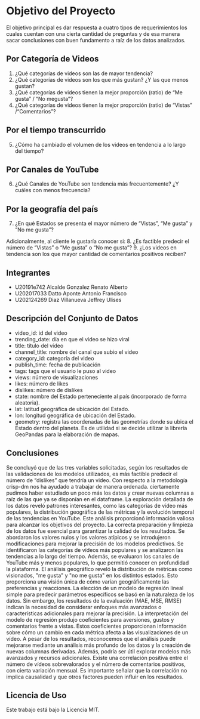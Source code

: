# Objetivo del Proyecto

El objetivo principal es dar respuesta a cuatro tipos de requerimientos los cuales cuentan con una cierta cantidad de preguntas y de esa manera sacar conclusiones con buen fundamento a raíz de los datos analizados.

## Por Categoría de Videos
1. ¿Qué categorías de videos son las de mayor tendencia?
2. ¿Qué categorías de videos son los que más gustan? ¿Y las que menos gustan?
3. ¿Qué categorías de videos tienen la mejor proporción (ratio) de “Me gusta” / “No megusta”?
4. ¿Qué categorías de videos tienen la mejor proporción (ratio) de “Vistas” /“Comentarios”?

## Por el tiempo transcurrido
5. ¿Cómo ha cambiado el volumen de los videos en tendencia a lo largo del tiempo?

## Por Canales de YouTube
6. ¿Qué Canales de YouTube son tendencia más frecuentemente? ¿Y cuáles con menos frecuencia?

## Por la geografía del país
7. ¿En qué Estados se presenta el mayor número de “Vistas”, “Me gusta” y “No me gusta”?

Adicionalmente, al cliente le gustaría conocer si:
8. ¿Es factible predecir el número de “Vistas” o “Me gusta” o “No me gusta”?
9. ¿Los videos en tendencia son los que mayor cantidad de comentarios positivos reciben?

## Integrantes
- U20191e742 Alcalde Gonzalez Renato Alberto
- U202017033 Datto Aponte Antonio Francisco
- U202124269 Diaz Villanueva Jeffrey Ulises

## Descripción del Conjunto de Datos
- video_id: id del video
- trending_date: día en que el video se hizo viral
- title: título del vídeo
- channel_title: nombre del canal que subio el video
- category_id: categoría del video
- publish_time: fecha de publicación
- tags: tags que el usuario le puso al video
- views: número de visualizaciones
- likes: número de likes
- dislikes: número de dislikes
- state: nombre del Estado perteneciente al país (incorporado de forma aleatoria).
- lat: latitud geográfica de ubicación del Estado. 
- lon: longitud geográfica de ubicación del Estado.
- geometry: registra las coordenadas de las geometrías donde su ubica el Estado dentro del planeta. Es de utilidad si se decide utilizar la librería GeoPandas para la elaboración de mapas.

## Conclusiones
Se concluyó que de las tres variables solicitadas, según los resultados de las validaciones de los modelos utilizados, es más factible predecir el número de “dislikes” que tendría un video.
Con respecto a la metodología crisp-dm nos ha ayudado a trabajar de manera ordenada. ciertamente pudimos haber estudiado un poco más los datos y crear nuevas columnas a raíz de las que ya se disponían en el dataframe.
La exploración detallada de los datos reveló patrones interesantes, como las categorías de vídeo más populares, la distribución geográfica de las métricas y la evolución temporal de las tendencias en YouTube. Este análisis proporcionó información valiosa para alcanzar los objetivos del proyecto.
La correcta preparación y limpieza de los datos fue esencial para garantizar la calidad de los resultados. Se abordaron los valores nulos y los valores atípicos y se introdujeron modificaciones para mejorar la precisión de los modelos predictivos.
Se identificaron las categorías de vídeos más populares y se analizaron las tendencias a lo largo del tiempo. Además, se evaluaron los canales de YouTube más y menos populares, lo que permitió conocer en profundidad la plataforma.
El análisis geográfico reveló la distribución de métricas como visionados, "me gusta" y "no me gusta" en los distintos estados. Esto proporciona una visión única de cómo varían geográficamente las preferencias y reacciones.
La elección de un modelo de regresión lineal simple para predecir parámetros específicos se basó en la naturaleza de los datos. Sin embargo, los resultados de la evaluación (MAE, MSE, RMSE) indican la necesidad de considerar enfoques más avanzados o características adicionales para mejorar la precisión.
La interpretación del modelo de regresión produjo coeficientes para aversiones, gustos y comentarios frente a vistas. Estos coeficientes proporcionan información sobre cómo un cambio en cada métrica afecta a las visualizaciones de un vídeo.
A pesar de los resultados, reconocemos que el análisis puede mejorarse mediante un análisis más profundo de los datos y la creación de nuevas columnas derivadas. Además, podría ser útil explorar modelos más avanzados y recursos adicionales.
Existe una correlación positiva entre el número de vídeos sobrevalorados y el número de comentarios positivos, con cierta variación mensual. Es importante señalar que la correlación no implica causalidad y que otros factores pueden influir en los resultados.

## Licencia de Uso
Este trabajo está bajo la Licencia MIT.
